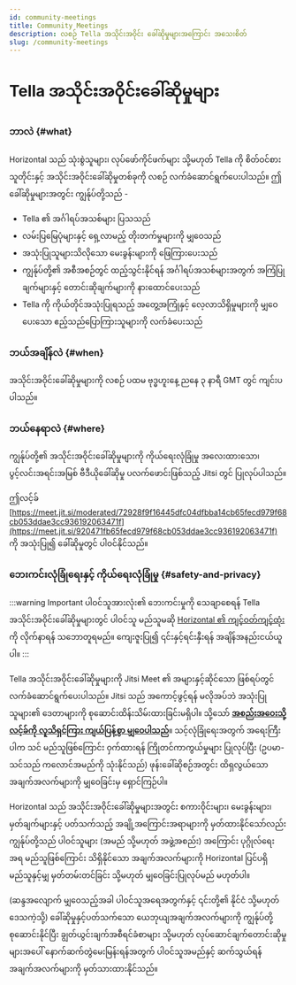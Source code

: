 ```yaml
---
id: community-meetings
title: Community Meetings
description: လစဉ် Tella အသိုင်းအဝိုင်း ခေါ်ဆိုမှုများအကြောင်း အသေးစိတ်
slug: /community-meetings
---
```


# Tella အသိုင်းအဝိုင်းခေါ်ဆိုမှုများ

### ဘာလဲ {#what}

Horizontal သည် သုံးစွဲသူများ၊ လုပ်ဖော်ကိုင်ဖက်များ သို့မဟုတ် Tella ကို စိတ်ဝင်စားသူတိုင်းနှင့် အသိုင်းအဝိုင်းခေါ်ဆိုမှုတစ်ခုကို လစဉ် လက်ခံဆောင်ရွက်ပေးပါသည်။ ဤခေါ်ဆိုမှုများအတွင်း ကျွန်ုပ်တို့သည် -

-   Tella ၏ အင်္ဂါရပ်အသစ်များ ပြသသည်
-   လမ်းပြမြေပုံများနှင့် ရှေ့လာမည့် တိုးတက်မှုများကို မျှဝေသည်
-   အသုံးပြုသူများသိလိုသော မေးခွန်းများကို ဖြေကြားပေးသည်
-   ကျွန်ုပ်တို့၏ အစီအစဉ်တွင် ထည့်သွင်းနိုင်ရန် အင်္ဂါရပ်အသစ်များအတွက် အကြံပြုချက်များနှင့် တောင်းဆိုချက်များကို နားထောင်ပေးသည်
-   Tella ကို ကိုယ်တိုင်အသုံးပြုရသည့် အတွေ့အကြုံနှင့် လေ့လာသိရှိမှုများကို မျှဝေပေးသော ဧည့်သည်ပြောကြားသူများကို လက်ခံပေးသည်

### ဘယ်အချိန်လဲ {#when}

အသိုင်းအဝိုင်းခေါ်ဆိုမှုများကို လစဉ် ပထမ ဗုဒ္ဓဟူးနေ့ ညနေ ၃ နာရီ GMT တွင် ကျင်းပပါသည်။ 



### ဘယ်နေရာလဲ {#where}

ကျွန်ုပ်တို့၏ အသိုင်းအဝိုင်းခေါ်ဆိုမှုများကို ကိုယ်ရေးလုံခြုံမှု အလေးထားသော၊ ပွင့်လင်းအရင်းအမြစ် ဗီဒီယိုခေါ်ဆိုမှု ပလက်ဖောင်းဖြစ်သည့် Jitsi တွင် ပြုလုပ်ပါသည်။ 

ဤလင့်ခ် [https://meet.jit.si/moderated/72928f9f16445dfc04dfbba14cb65fecd979f68cb053ddae3cc936192063471f](https://meet.jit.si/920471fb65fecd979f68cb053ddae3cc936192063471f) ကို အသုံးပြု၍ ခေါ်ဆိုမှုတွင် ပါဝင်နိုင်သည်။

### ဘေးကင်းလုံခြုံရေးနှင့် ကိုယ်ရေးလုံခြုံမှု {#safety-and-privacy}

:::warning Important
ပါဝင်သူအားလုံး၏ ဘေးကင်းမှုကို သေချာစေရန် Tella အသိုင်းအဝိုင်းခေါ်ဆိုမှုများတွင် ပါဝင်သူ မည်သူမဆို [Horizontal ၏ ကျင့်ဝတ်ကျင့်ထုံး](https://horizontal-org.slite.com/app/docs/E33mV5cWaJhd8x/Horizontal-Code-of-Conduct) ကို လိုက်နာရန် သဘောတူရမည်။ ကျေးဇူးပြု၍ ၎င်းနှင့်ရင်းနှီးရန် အချိန်အနည်းငယ်ယူပါ။
:::

Tella အသိုင်းအဝိုင်းခေါ်ဆိုမှုများကို Jitsi Meet ၏ အများနှင့်ဆိုင်သော ဖြစ်ရပ်တွင် လက်ခံဆောင်ရွက်ပေးပါသည်။ Jitsi သည် အကောင့်ဖွင့်ရန် မလိုအပ်ဘဲ အသုံးပြုသူများ၏ ဒေတာများကို စုဆောင်းထိန်းသိမ်းထားခြင်းမရှိပါ။ သို့သော် <u>**အစည်းအဝေးသို့ လင့်ခ်ကို လူသိရှင်ကြား ကျယ်ပြန့်စွာ မျှဝေပါသည်**</u>။ သင့်လုံခြုံရေးအတွက် အရေးကြီးပါက သင် မည်သူဖြစ်ကြောင်း ဝှက်ထားရန် ကြိုတင်ကာကွယ်မှုများ ပြုလုပ်ပြီး (ဥပမာ- သင်သည် ကလောင်အမည်ကို သုံးနိုင်သည်) ဖုန်းခေါ်ဆိုစဉ်အတွင်း ထိရှလွယ်သောအချက်အလက်များကို မျှဝေခြင်းမှ ရှောင်ကြဉ်ပါ။

Horizontal သည် အသိုင်းအဝိုင်းခေါ်ဆိုမှုများအတွင်း စကားဝိုင်းများ၊ မေးခွန်းများ၊ မှတ်ချက်များနှင့် ပတ်သက်သည့် အချို့အကြောင်းအရာများကို မှတ်ထားနိုင်သော်လည်း ကျွန်ုပ်တို့သည် ပါဝင်သူများ (အမည် သို့မဟုတ် အဖွဲ့အစည်း) အကြောင်း ပုဂ္ဂိုလ်ရေးအရ မည်သူဖြစ်ကြောင်း သိရှိနိုင်သော အချက်အလက်များကို Horizontal ပြင်ပရှိ မည်သူနှင့်မျှ မှတ်တမ်းတင်ခြင်း သို့မဟုတ် မျှဝေခြင်းပြုလုပ်မည် မဟုတ်ပါ။

(ဆန္ဒအလျောက် မျှဝေသည့်အခါ ပါဝင်သူအရေအတွက်နှင့် ၎င်းတို့၏ နိုင်ငံ သို့မဟုတ် ဒေသကဲ့သို့) ခေါ်ဆိုမှုနှင့်ပတ်သက်သော ယေဘုယျအချက်အလက်များကို ကျွန်ုပ်တို့ စုဆောင်းနိုင်ပြီး ချွတ်ယွင်းချက်အစီရင်ခံစာများ သို့မဟုတ် လုပ်ဆောင်ချက်တောင်းဆိုမှုများအပေါ် နောက်ဆက်တွဲမေးမြန်းရန်အတွက် ပါဝင်သူအမည်နှင့် ဆက်သွယ်ရန် အချက်အလက်များကို မှတ်သားထားနိုင်သည်။ 